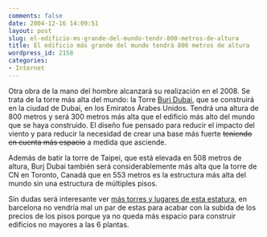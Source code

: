 ```yaml
---
comments: false
date: 2004-12-16 14:09:51
layout: post
slug: el-edificio-ms-grande-del-mundo-tendr-800-metros-de-altura
title: El edificio más grande del mundo tendrá 800 metros de altura
wordpress_id: 2158
categories:
- Internet
---
```


Otra obra de la mano del hombre alcanzará su realización en el 2008. Se trata de la torre más alta del mundo: la Torre [Burj Dubai](http://www.burjdubai.com/), que se construirá en la ciudad de Dubai, en los Emiratos Árabes Unidos. Tendrá una altura de 800 metros y será 300 metros más alta que el edificio más alto del mundo que se haya construido. El diseño fue pensado para reducir el impacto del viento y para reducir la necesidad de crear una base más fuerte <del>teniendo en cuenta más espacio</del> a medida que asciende.





Además de batir la torre de Taipei, que está elevada en 508 metros de altura, Burj Dubai también será considerablemente más alta que la torre de CN en Toronto, Canadá que en 553 metros es la estructura más alta del mundo sin una estructura de múltiples pisos.





Sin dudas será interesante ver [más torres y lugares de esta estatura](http://www.newscientist.com/news/news.jsp?id=ns99996781), en barcelona no vendría mal un par de estas para acabar con la subida de los precios de los pisos porque ya no queda más espacio para construir edificios no mayores a las 6 plantas.





 
